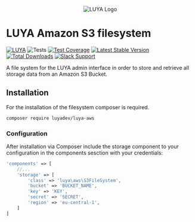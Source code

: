 <p align="center">
  <img src="https://raw.githubusercontent.com/luyadev/luya/master/docs/logo/luya-logo-0.2x.png" alt="LUYA Logo"/>
</p>

# LUYA Amazon S3 filesystem

[![LUYA](https://img.shields.io/badge/Powered%20by-LUYA-brightgreen.svg)](https://luya.io)
![Tests](https://github.com/luyadev/luya-aws/workflows/Tests/badge.svg)
[![Test Coverage](https://api.codeclimate.com/v1/badges/5b3028e3ff5f74961f3d/test_coverage)](https://codeclimate.com/github/luyadev/luya-aws/test_coverage)
[![Latest Stable Version](https://poser.pugx.org/luyadev/luya-aws/v/stable)](https://packagist.org/packages/luyadev/luya-aws)
[![Total Downloads](https://poser.pugx.org/luyadev/luya-aws/downloads)](https://packagist.org/packages/luyadev/luya-aws)
[![Slack Support](https://img.shields.io/badge/Slack-luyadev-yellowgreen.svg)](https://slack.luya.io/)

A file system for the LUYA admin interface in order to store and retrieve all storage data from an Amazon S3 Bucket.

## Installation

For the installation of the filesystem composer is required.

```sh
composer require luyadev/luya-aws
```

### Configuration 

After installation via Composer include the storage component to your configuration in the components sesction with your credentials:

```php
'components' => [
    //...
    'storage' => [
        'class' => 'luya\aws\S3FileSystem',
        'bucket' => 'BUCKET_NAME',
        'key' => 'KEY',
        'secret' => 'SECRET',
        'region' => 'eu-central-1',
    ]
]
```
